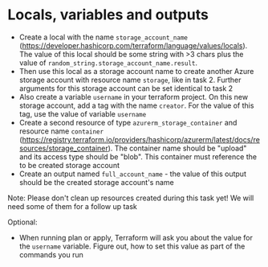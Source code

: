 Locals, variables and outputs
=============================

- Create a local with the name `storage_account_name` (https://developer.hashicorp.com/terraform/language/values/locals). The value of this local should be some string with >3 chars plus the value of `random_string.storage_account_name.result`.
- Then use this local as a storage account name to create another Azure storage account with resource name `storage`, like in task 2. Further arguments for this storage account can be set identical to task 2
- Also create a variable `username` in your terraform project. On this new storage account, add a tag with the name `creator`. For the value of this tag, use the value of variable `username`
- Create a second resource of type `azurerm_storage_container` and resource name `container` (https://registry.terraform.io/providers/hashicorp/azurerm/latest/docs/resources/storage_container). The container name should be "upload" and its access type should be "blob". This container must reference the to be created storage account
- Create an output named `full_account_name` - the value of this output should be the created storage account's name

Note: Please don't clean up resources created during this task yet! We will need some of them for a follow up task

Optional:
- When running plan or apply, Terraform will ask you about the value for the `username` variable. Figure out, how to set this value as part of the commands you run
